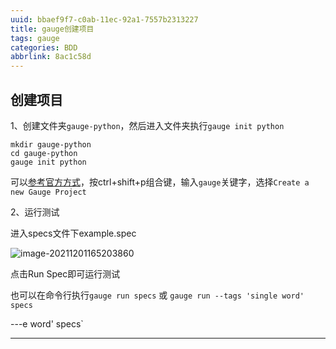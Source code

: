 ```yaml
---
uuid: bbaef9f7-c0ab-11ec-92a1-7557b2313227
title: gauge创建项目
tags: gauge
categories: BDD
abbrlink: 8ac1c58d
---
```



## 创建项目

1、创建文件夹`gauge-python`，然后进入文件夹执行`gauge init python`

~~~
mkdir gauge-python
cd gauge-python
gauge init python
~~~

可以[参考官方方式](https://docs.gauge.org/getting_started/create-test-project.html?os=macos&language=python&ide=vscode)，按ctrl+shift+p组合键，输入`gauge`关键字，选择`Create a new Gauge Project`

2、运行测试

进入specs文件下example.spec

![image-20211201165203860](https://raw.githubusercontent.com/xzyup/image/master/202203191645453.png)

点击Run Spec即可运行测试

也可以在命令行执行`gauge run specs` 或 `gauge run --tags 'single word' specs`

---e word' specs`

---